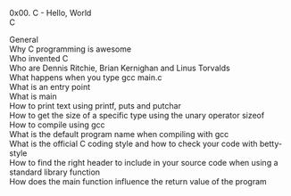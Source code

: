 0x00. C - Hello, World  
C

General  
Why C programming is awesome  
Who invented C  
Who are Dennis Ritchie, Brian Kernighan and Linus Torvalds  
What happens when you type gcc main.c  
What is an entry point  
What is main  
How to print text using printf, puts and putchar  
How to get the size of a specific type using the unary operator sizeof  
How to compile using gcc  
What is the default program name when compiling with gcc  
What is the official C coding style and how to check your code with betty-style  
How to find the right header to include in your source code when using a standard library function  
How does the main function influence the return value of the program  
